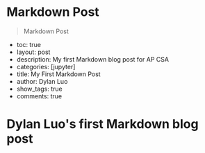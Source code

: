 # Markdown Post
> Markdown Post

- toc: true
- layout: post
- description: My first Markdown blog post for AP CSA
- categories: [jupyter]
- title: My First Markdown Post
- author: Dylan Luo
- show_tags: true
- comments: true

<h1>Dylan Luo's first Markdown blog post<h1>

